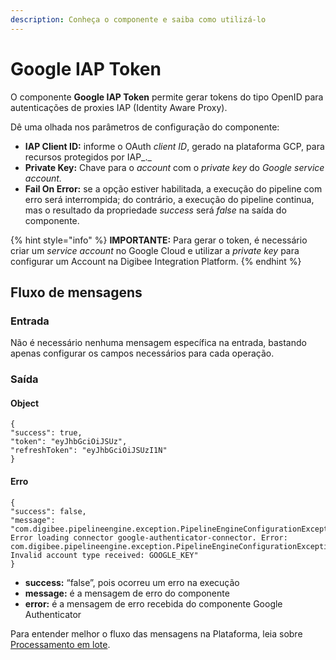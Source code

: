 ```yaml
---
description: Conheça o componente e saiba como utilizá-lo
---
```


# Google IAP Token

O componente **Google IAP Token** permite gerar tokens do tipo OpenID para autenticações de proxies IAP (Identity Aware Proxy).

Dê uma olhada nos parâmetros de configuração do componente:

* **IAP Client ID:** informe o OAuth _client ID_, gerado na plataforma GCP, para recursos protegidos por IAP\_.\_
* **Private Key:** Chave para o _account_ com o _private key_ do _Google service account._
* **Fail On Error:** se a opção estiver habilitada, a execução do pipeline com erro será interrompida; do contrário, a execução do pipeline continua, mas o resultado da propriedade _success_ será _false_ na saída do componente.

{% hint style="info" %}
**IMPORTANTE:** Para gerar o token, é necessário criar um _service account_ no Google Cloud e utilizar a _private key_ para configurar um Account na Digibee Integration Platform.
{% endhint %}

## Fluxo de mensagens <a href="#h_c8faba169d" id="h_c8faba169d"></a>

### **Entrada** <a href="#h_61c4d1a2b4" id="h_61c4d1a2b4"></a>

Não é necessário nenhuma mensagem específica na entrada, bastando apenas configurar os campos necessários para cada operação.

### **Saída** <a href="#h_ec99af231b" id="h_ec99af231b"></a>

#### Object

```
{
"success": true,
"token": "eyJhbGciOiJSUz",
"refreshToken": "eyJhbGciOiJSUzI1N"
}
```

#### Erro

```
{
"success": false,
"message": "com.digibee.pipelineengine.exception.PipelineEngineConfigurationException: Error loading connector google-authenticator-connector. Error: com.digibee.pipelineengine.exception.PipelineEngineConfigurationException: Invalid account type received: GOOGLE_KEY"
}
```

* **success:** “false”, pois ocorreu um erro na execução
* **message:** é a mensagem de erro do componente
* **error:** é a mensagem de erro recebida do componente Google Authenticator

Para entender melhor o fluxo das mensagens na Plataforma, leia sobre [Processamento em lote](https://docs.digibee.com/documentation/v/pt-br/tutoriais-e-melhores-praticas/processamento-em-lote).
